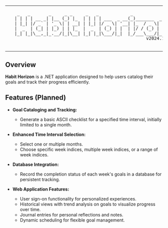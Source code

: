 <div align="left">
  <table>
    <tr>
      <td>
        <img src="./resources/img/habit-horizon1.jpeg" alt="Habit Horizon" style="width: 300px; height: auto;">
      </td>
      <td>
        <pre>
  _   _       _     _ _     _   _            _                
 | | | | __ _| |__ (_) |_  | | | | ___  _ __(_)_______  _ __  
 | |_| |/ _` | '_ \| | __| | |_| |/ _ \| '__| |_  / _ \| '_ \ 
 |  _  | (_| | |_) | | |_  |  _  | (_) | |  | |/ / (_) | | | |
 |_| |_|\__,_|_.__/|_|\__| |_| |_|\___/|_|  |_/___\___/|_| |_|
                                                   v2024.10.30
        </pre>
      </td>
    </tr>
  </table>
</div>


## Overview
**Habit Horizon** is a .NET application designed to help users catalog their goals and track their progress efficiently.

## Features (Planned)
- **Goal Cataloging and Tracking:**
  - Generate a basic ASCII checklist for a specified time interval, initially limited to a single month.

- **Enhanced Time Interval Selection:**
  - Select one or multiple months.
  - Choose specific week indices, multiple week indices, or a range of week indices.

- **Database Integration:**
  - Record the completion status of each week's goals in a database for persistent tracking.

- **Web Application Features:**
  - User sign-on functionality for personalized experiences.
  - Historical views with trend analysis on goals to visualize progress over time.
  - Journal entries for personal reflections and notes.
  - Dynamic scheduling for flexible goal management.